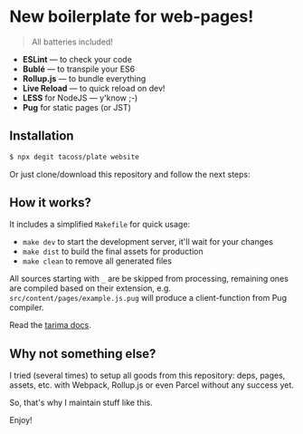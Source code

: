 
# New boilerplate for web-pages!

> All batteries included!

- **ESLint** &mdash; to check your code
- **Bublé** &mdash; to transpile your ES6
- **Rollup.js** &mdash; to bundle everything
- **Live Reload** &mdash; to quick reload on dev!
- **LESS** for NodeJS &mdash; y'know ;-)
- **Pug** for static pages (or JST)

## Installation

```bash
$ npx degit tacoss/plate website
```

Or just clone/download this repository and follow the next steps:

## How it works?

It includes a simplified `Makefile` for quick usage:

- `make dev` to start the development server, it'll wait for your changes
- `make dist` to build the final assets for production
- `make clean` to remove all generated files

All sources starting with `_` are be skipped from processing, remaining ones are compiled based on their extension, e.g. `src/content/pages/example.js.pug` will produce a client-function from Pug compiler.

Read the [tarima docs](https://github.com/tacoss/tarima#tarima).

## Why not something else?

I tried (several times) to setup all goods from this repository: deps, pages, assets, etc. with Webpack, Rollup.js or even Parcel without any success yet.

So, that's why I maintain stuff like this.

Enjoy!
